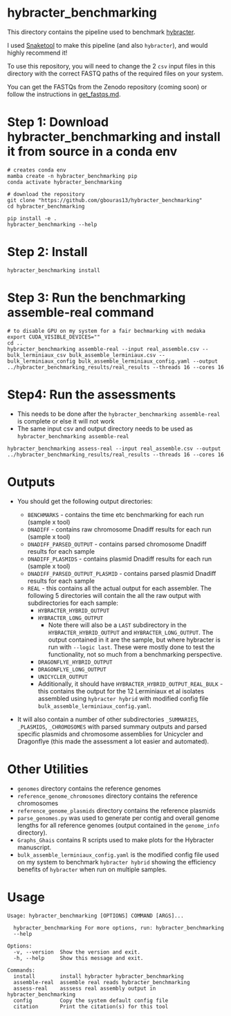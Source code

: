 # hybracter_benchmarking

This directory contains the pipeline used to benchmark [hybracter](https://github.com/gbouras13/hybracter).

I used [Snaketool](https://github.com/beardymcjohnface/Snaketool) to make this pipeline (and also `hybracter`), and would highly recommend it!

To use this repository, you will need to change the 2 `csv` input files in this directory with the correct FASTQ paths of the required files on your system. 

You can get the FASTQs from the Zenodo repository (coming soon) or follow the instructions in [get_fastqs.md](get_fastqs.md).

# Step 1: Download hybracter_benchmarking and install it from source in a conda env

```
# creates conda env
mamba create -n hybracter_benchmarking pip
conda activate hybracter_benchmarking

# download the repository
git clone "https://github.com/gbouras13/hybracter_benchmarking"
cd hybracter_benchmarking

pip install -e .
hybracter_benchmarking --help
```

# Step 2: Install

```
hybracter_benchmarking install
```

# Step 3: Run the benchmarking assemble-real command 

```
# to disable GPU on my system for a fair bechmarking with medaka 
export CUDA_VISIBLE_DEVICES=""
cd ..
hybracter_benchmarking assemble-real --input real_assemble.csv --bulk_lerminiaux_csv bulk_assemble_lerminiaux.csv --bulk_lerminiaux_config bulk_assemble_lerminiaux_config.yaml --output  ../hybracter_benchmarking_results/real_results --threads 16 --cores 16
```

# Step4: Run the assessments

* This needs to be done after the `hybracter_benchmarking assemble-real` is complete or else it will not work
* The same input csv and output directory needs to be used as `hybracter_benchmarking assemble-real`

```
hybracter_benchmarking assess-real --input real_assemble.csv --output  ../hybracter_benchmarking_results/real_results --threads 16 --cores 16
```

# Outputs

* You should get the following output directories:
  * `BENCHMARKS` - contains the time etc benchmarking for each run (sample x tool)
  * `DNADIFF` - contains raw chromosome Dnadiff results for each run (sample x tool)
  * `DNADIFF_PARSED_OUTPUT` - contains parsed chromosome Dnadiff results for each sample
  * `DNADIFF_PLASMIDS` - contains plasmid Dnadiff results for each run (sample x tool)
  * `DNADIFF_PARSED_OUTPUT_PLASMID` - contains parsed plasmid Dnadiff results for each sample
  * `REAL` - this contains all the actual output for each assembler. The following 5 directories will contain the all the raw output with subdirectories for each sample:
    * `HYBRACTER_HYBRID_OUTPUT`
    * `HYBRACTER_LONG_OUTPUT`
      * Note there will also be a `LAST` subdirectory in the `HYBRACTER_HYBRID_OUTPUT` and `HYBRACTER_LONG_OUTPUT`. The output contained in it are the sample, but where hybracter is run with `--logic last`. These were mostly done to test the functionality, not so much from a benchmarking perspective.
    * `DRAGONFLYE_HYBRID_OUTPUT`
    * `DRAGONFLYE_LONG_OUTPUT`
    * `UNICYCLER_OUTPUT`
    * Additionally, it should have `HYBRACTER_HYBRID_OUTPUT_REAL_BULK` - this contains the output for the 12 Lerminiaux et al isolates assembled using `hybracter hybrid` with modified config file `bulk_assemble_lerminiaux_config.yaml`.
  
* It will also contain a number of other subdirectories `_SUMMARIES`, `_PLASMIDS`, `_CHROMOSOMES` with parsed summary outputs and parsed specific plasmids and chromosome assemblies for Unicycler and Dragonflye (this made the assessment a lot easier and automated).

# Other Utilities

* `genomes` directory contains the reference genomes
* `reference_genome_chromosomes` directory contains the reference chromosomes
* `reference_genome_plasmids` directory contains the reference plasmids
* `parse_genomes.py` was used to generate per contig and overall genome lengths for all reference genomes (output contained in the `genome_info` directory).
* `Graphs_Ghais` contains R scripts used to make plots for the Hybracter manuscript.
* `bulk_assemble_lerminiaux_config.yaml` is the modified config file used on my system to benchmark `hybracter hybrid` showing the efficiency benefits of `hybracter` when run on multiple samples.


# Usage

```
Usage: hybracter_benchmarking [OPTIONS] COMMAND [ARGS]...

  hybracter_benchmarking For more options, run: hybracter_benchmarking
  --help

Options:
  -v, --version  Show the version and exit.
  -h, --help     Show this message and exit.

Commands:
  install        install hybracter hybracter_benchmarking
  assemble-real  assemble real reads hybracter_benchmarking
  assess-real    asssess real assembly output in hybracter_benchmarking
  config         Copy the system default config file
  citation       Print the citation(s) for this tool
```

